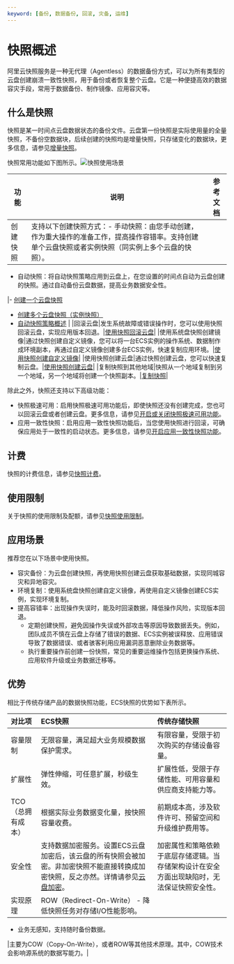 ```yaml
---
keyword: [备份, 数据备份, 回滚, 灾备, 运维]
---
```


# 快照概述

阿里云快照服务是一种无代理（Agentless）的数据备份方式，可以为所有类型的云盘创建崩溃一致性快照，用于备份或者恢复整个云盘。它是一种便捷高效的数据容灾手段，常用于数据备份、制作镜像、应用容灾等。

## 什么是快照

快照是某一时间点云盘数据状态的备份文件。云盘第一份快照是实际使用量的全量快照，不备份空数据块，后续创建的快照均是增量快照，只存储变化的数据块，更多信息，请参见[增量快照](/intl.zh-CN/快照/增量快照.md)。

快照常用功能如下图所示。![快照使用场景](https://static-aliyun-doc.oss-accelerate.aliyuncs.com/assets/img/zh-CN/5812479061/p207220.png)



|功能|说明|参考文档|
|--|--|----|
|创建快照|支持以下创建快照方式：-   手动快照：由您手动创建，作为重大操作的准备工作，提高操作容错率。支持创建单个云盘快照或者实例快照（同实例上多个云盘的快照）。
-   自动快照：将自动快照策略应用到云盘上，在您设置的时间点自动为云盘创建的快照。通过自动备份云盘数据，提高业务数据安全性。

|-   [创建一个云盘快照](/intl.zh-CN/快照/使用快照/创建一个云盘快照.md)
-   [创建多个云盘快照（实例快照）](/intl.zh-CN/快照/使用实例快照/创建多个云盘快照（实例快照）.md)
-   [自动快照策略概述](/intl.zh-CN/快照/使用自动快照策略/自动快照策略概述.md) |
|回滚云盘|发生系统故障或错误操作时，您可以使用快照回滚云盘，实现应用版本回退。|[使用快照回滚云盘](/intl.zh-CN/快照/使用快照/使用快照回滚云盘.md)|
|使用系统盘快照创建镜像|通过快照创建自定义镜像，您可以将一台ECS实例的操作系统、数据制作成环境副本，再通过自定义镜像创建多台ECS实例，快速复制应用环境。|[使用快照创建自定义镜像](/intl.zh-CN/镜像/自定义镜像/创建自定义镜像/使用快照创建自定义镜像.md)|
|使用快照创建云盘|通过快照创建云盘，您可以快速复制云盘。|[使用快照创建云盘](/intl.zh-CN/块存储/云盘/创建云盘/使用快照创建云盘.md)|
|复制快照到其他地域|快照从一个地域复制到另一个地域，另一个地域将创建一个快照副本。|[复制快照](/intl.zh-CN/快照/使用快照/复制快照.md)|

除此之外，快照还支持以下高级功能：

-   快照极速可用：启用快照极速可用功能后，即使快照还没有创建完成，您也可以回滚云盘或者创建云盘。更多信息，请参见[开启或关闭快照极速可用功能](/intl.zh-CN/快照/使用快照/开启或关闭快照极速可用功能.md)。
-   应用一致性快照：启用应用一致性快照功能后，当您使用快照进行回滚，可确保应用处于一致性的启动状态。更多信息，请参见[开启应用一致性快照功能](/intl.zh-CN/快照/使用实例快照/开启应用一致性快照功能.md)。

## 计费

快照的计费信息，请参见[快照计费](/intl.zh-CN/产品计费/计费项/快照计费.md)。

## 使用限制

关于快照的使用限制及配额，请参见[快照使用限制](/intl.zh-CN/产品简介/使用限制.md)。

## 应用场景

推荐您在以下场景中使用快照。

-   容灾备份：为云盘创建快照，再使用快照创建云盘获取基础数据，实现同城容灾和异地容灾。
-   环境复制：使用系统盘快照创建自定义镜像，再使用自定义镜像创建ECS实例，实现环境复制。
-   提高容错率：出现操作失误时，能及时回滚数据，降低操作风险，实现版本回退。
    -   定期创建快照，避免因操作失误或外部攻击等原因导致数据丢失。例如，团队成员不慎在云盘上存储了错误的数据、ECS实例被误释放、应用错误导致了数据错误、或者骇客利用应用漏洞恶意删除业务数据等。
    -   执行重要操作前创建一份快照，常见的重要运维操作包括更换操作系统、应用软件升级或业务数据迁移等。

## 优势

相比于传统存储产品的数据快照功能，ECS快照的优势如下表所示。

|对比项|ECS快照|传统存储快照|
|:--|:----|:-----|
|容量限制|无限容量，满足超大业务规模数据保护需求。|有限容量，受限于初次购买的存储设备容量。|
|扩展性|弹性伸缩，可任意扩展，秒级生效。|扩展性低，受限于存储性能、可用容量和供应商支持能力等。|
|TCO（总拥有成本）|根据实际业务数据变化量，按快照容量收费。|前期成本高，涉及软件许可、预留空间和升级维护费用等。|
|安全性|支持数据加密服务。设置ECS云盘加密后，该云盘的所有快照会被加密。非加密快照不能直接转换成加密快照，反之亦然。详情请参见[云盘加密](/intl.zh-CN/块存储/加密云盘/加密概述.md)。|加密属性和策略依赖于底层存储逻辑。当存储架构设计在安全方面出现缺陷时，无法保证快照安全性。|
|实现原理|ROW（Redirect-On-Write） -   降低快照任务对存储I/O性能影响。
-   业务无感知，支持随时备份数据。

|主要为COW（Copy-On-Write），或者ROW等其他技术原理。其中，COW技术会影响源系统的数据写能力。|

